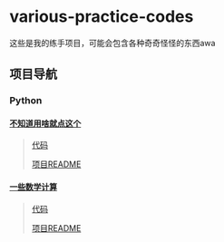 # various-practice-codes
这些是我的练手项目，可能会包含各种奇奇怪怪的东西awa
## 项目导航
### Python
#### [不知道用啥就点这个](Python/不知道用啥就点这个)
> [代码](Python/不知道用啥就点这个/不知道用啥就点这个.py)
> 
> [项目README](Python/不知道用啥就点这个/README.md)

#### [一些数学计算](Python/一些数学计算/)
> [代码](Python/一些数学计算/一些数学计算.py)
>
> [项目README](Python/一些数学计算/README.md)